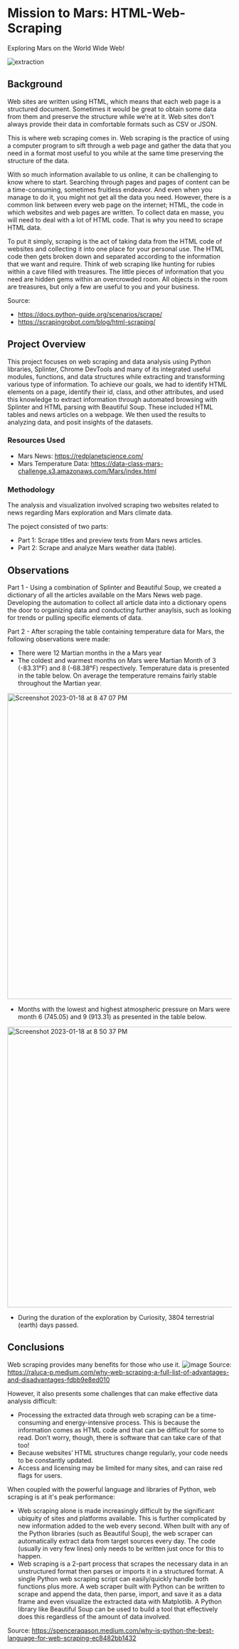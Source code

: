 # Mission to Mars: HTML-Web-Scraping
Exploring Mars on the World Wide Web!

![extraction](https://user-images.githubusercontent.com/115101031/213329422-63ae8cc0-0f00-4442-a786-197a9b199fa1.png)

## Background
Web sites are written using HTML, which means that each web page is a structured document. Sometimes it would be great to obtain some data from them and preserve the structure while we’re at it. Web sites don’t always provide their data in comfortable formats such as CSV or JSON.

This is where web scraping comes in. Web scraping is the practice of using a computer program to sift through a web page and gather the data that you need in a format most useful to you while at the same time preserving the structure of the data.

With so much information available to us online, it can be challenging to know where to start. Searching through pages and pages of content can be a time-consuming, sometimes fruitless endeavor. And even when you manage to do it, you might not get all the data you need. However, there is a common link between every web page on the internet; HTML, the code in which websites and web pages are written. To collect data en masse, you will need to deal with a lot of HTML code. That is why you need to scrape HTML data.

To put it simply, scraping is the act of taking data from the HTML code of websites and collecting it into one place for your personal use. The HTML code then gets broken down and separated according to the information that we want and require. Think of web scraping like hunting for rubies within a cave filled with treasures. The little pieces of information that you need are hidden gems within an overcrowded room. All objects in the room are treasures, but only a few are useful to you and your business. 

Source:
* https://docs.python-guide.org/scenarios/scrape/
* https://scrapingrobot.com/blog/html-scraping/

## Project Overview
This project focuses on web scraping and data analysis using Python libraries, Splinter, Chrome DevTools and many of its integrated useful modules, functions, and data structures while extracting and transforming various type of information.  To achieve our goals, we had to identify HTML elements on a page, identify their id, class, and other attributes, and used this knowledge to extract information through automated browsing with Splinter and HTML parsing with Beautiful Soup. These included HTML tables and news articles on a webpage. We then used the results to analyzing data, and posit insights of the datasets.

### Resources Used
* Mars News: https://redplanetscience.com/
* Mars Temperature Data: https://data-class-mars-challenge.s3.amazonaws.com/Mars/index.html

### Methodology

The analysis and visualization involved scraping two websites related to news regarding Mars exploration and Mars climate data. 

The poject consisted of two parts:
* Part 1: Scrape titles and preview texts from Mars news articles. 
* Part 2: Scrape and analyze Mars weather data (table).

## Observations

Part 1 - Using a combination of Splinter and Beautiful Soup, we created a dictionary of all the articles available on the Mars News web page.  Developing the automation to collect all article data into a dictionary opens the door to organizing data and conducting further anaylsis, such as looking for trends or pulling specific elements of data.

Part 2 - After scraping the table containing temperature data for Mars, the following observations were made:

* There were 12 Martian months in the a Mars year
* The coldest and warmest months on Mars were Martian Month of 3 (-83.31°F) and 8 (-68.38°F) respectively.  Temperature data is presented in the table below. On average the temperature remains fairly stable throughout the Martian year.
<img width="687" alt="Screenshot 2023-01-18 at 8 47 07 PM" src="https://user-images.githubusercontent.com/115101031/213336362-db56e871-aa13-40c5-b738-d5469b60fdf7.png">

* Months with the lowest and highest atmospheric pressure on Mars were month 6 (745.05) and 9 (913.31) as presented in the table below. 
<img width="630" alt="Screenshot 2023-01-18 at 8 50 37 PM" src="https://user-images.githubusercontent.com/115101031/213336812-1dd91288-4700-4117-8150-a334b6a965f3.png">

* During the duration of the exploration by Curiosity, 3804 terrestrial (earth) days passed.  

## Conclusions
Web scraping provides many benefits for those who use it.
![image](https://user-images.githubusercontent.com/115101031/213495987-09267e8d-55fa-42a1-984c-6a4f84c163b0.png)
Source: https://raluca-p.medium.com/why-web-scraping-a-full-list-of-advantages-and-disadvantages-fdbb9e8ed010 

However, it also presents some challenges that can make effective data analysis difficult:
* Processing the extracted data through web scraping can be a time-consuming and energy-intensive process. This is because the information comes as HTML code and that can be difficult for some to read. Don’t worry, though, there is software that can take care of that too!
* Because websites’ HTML structures change regularly, your code needs to be constantly updated.
* Access and licensing may be limited for many sites, and can raise red flags for users.

When coupled with the powerful language and libraries of Python, web scraping is at it's peak performance:
* Web scraping alone is made increasingly difficult by the significant ubiquity of sites and platforms available. This is further complicated by new information added to the web every second. When built with any of the Python libraries (such as Beautiful Soup), the web scraper can automatically extract data from target sources every day. The code (usually in very few lines) only needs to be written just once for this to happen.
* Web scraping is a 2-part process that scrapes the necessary data in an unstructured format then parses or imports it in a structured format. A single Python web scraping script can easily/quickly handle both functions plus more. A web scraper built with Python can be written to scrape and append the data, then parse, import, and save it as a data frame and even visualize the extracted data with Matplotlib. A Python library like Beautiful Soup can be used to build a tool that effectively does this regardless of the amount of data involved.

Source: https://spenceraqason.medium.com/why-is-python-the-best-language-for-web-scraping-ec8482bb1432
